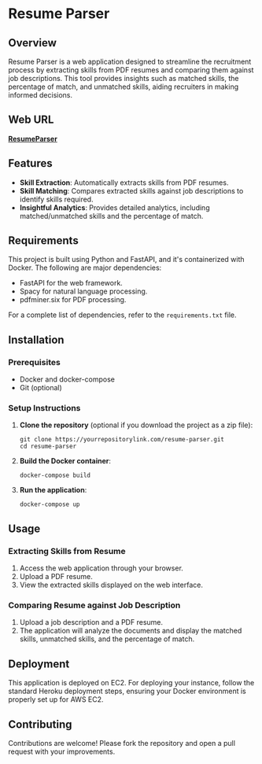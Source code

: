 # Resume Parser

## Overview
Resume Parser is a web application designed to streamline the recruitment process by extracting skills from PDF resumes and comparing them against job descriptions. This tool provides insights such as matched skills, the percentage of match, and unmatched skills, aiding recruiters in making informed decisions.

## Web URL
**[ResumeParser](https://resumeparser.modhpranav.com/)**

## Features
- **Skill Extraction**: Automatically extracts skills from PDF resumes.
- **Skill Matching**: Compares extracted skills against job descriptions to identify skills required.
- **Insightful Analytics**: Provides detailed analytics, including matched/unmatched skills and the percentage of match.

## Requirements
This project is built using Python and FastAPI, and it's containerized with Docker. The following are major dependencies:
- FastAPI for the web framework.
- Spacy for natural language processing.
- pdfminer.six for PDF processing.

For a complete list of dependencies, refer to the `requirements.txt` file.

## Installation

### Prerequisites
- Docker and docker-compose
- Git (optional)

### Setup Instructions
1. **Clone the repository** (optional if you download the project as a zip file):
   ```
   git clone https://yourrepositorylink.com/resume-parser.git
   cd resume-parser
   ```
2. **Build the Docker container**:
   ```
   docker-compose build
   ```
3. **Run the application**:
   ```
   docker-compose up
   ```

## Usage

### Extracting Skills from Resume
1. Access the web application through your browser.
2. Upload a PDF resume.
3. View the extracted skills displayed on the web interface.

### Comparing Resume against Job Description
1. Upload a job description and a PDF resume.
2. The application will analyze the documents and display the matched skills, unmatched skills, and the percentage of match.

## Deployment
This application is deployed on EC2. For deploying your instance, follow the standard Heroku deployment steps, ensuring your Docker environment is properly set up for AWS EC2.

## Contributing
Contributions are welcome! Please fork the repository and open a pull request with your improvements.
